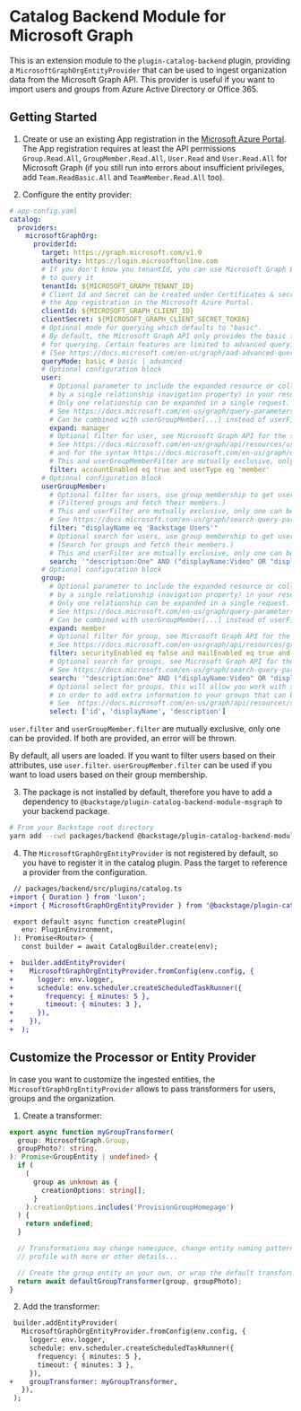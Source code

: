 # Catalog Backend Module for Microsoft Graph

This is an extension module to the `plugin-catalog-backend` plugin, providing a `MicrosoftGraphOrgEntityProvider`
that can be used to ingest organization data from the Microsoft Graph API.
This provider is useful if you want to import users and groups from Azure Active Directory or Office 365.

## Getting Started

1. Create or use an existing App registration in the [Microsoft Azure Portal](https://portal.azure.com/).
   The App registration requires at least the API permissions `Group.Read.All`,
   `GroupMember.Read.All`, `User.Read` and `User.Read.All` for Microsoft Graph
   (if you still run into errors about insufficient privileges, add
   `Team.ReadBasic.All` and `TeamMember.Read.All` too).

2. Configure the entity provider:

```yaml
# app-config.yaml
catalog:
  providers:
    microsoftGraphOrg:
      providerId:
        target: https://graph.microsoft.com/v1.0
        authority: https://login.microsoftonline.com
        # If you don't know you tenantId, you can use Microsoft Graph Explorer
        # to query it
        tenantId: ${MICROSOFT_GRAPH_TENANT_ID}
        # Client Id and Secret can be created under Certificates & secrets in
        # the App registration in the Microsoft Azure Portal.
        clientId: ${MICROSOFT_GRAPH_CLIENT_ID}
        clientSecret: ${MICROSOFT_GRAPH_CLIENT_SECRET_TOKEN}
        # Optional mode for querying which defaults to "basic".
        # By default, the Microsoft Graph API only provides the basic feature set
        # for querying. Certain features are limited to advanced querying capabilities.
        # (See https://docs.microsoft.com/en-us/graph/aad-advanced-queries)
        queryMode: basic # basic | advanced
        # Optional configuration block
        user:
          # Optional parameter to include the expanded resource or collection referenced
          # by a single relationship (navigation property) in your results.
          # Only one relationship can be expanded in a single request.
          # See https://docs.microsoft.com/en-us/graph/query-parameters#expand-parameter
          # Can be combined with userGroupMember[...] instead of userFilter.
          expand: manager
          # Optional filter for user, see Microsoft Graph API for the syntax
          # See https://docs.microsoft.com/en-us/graph/api/resources/user?view=graph-rest-1.0#properties
          # and for the syntax https://docs.microsoft.com/en-us/graph/query-parameters#filter-parameter
          # This and userGroupMemberFilter are mutually exclusive, only one can be specified
          filter: accountEnabled eq true and userType eq 'member'
        # Optional configuration block
        userGroupMember:
          # Optional filter for users, use group membership to get users.
          # (Filtered groups and fetch their members.)
          # This and userFilter are mutually exclusive, only one can be specified
          # See https://docs.microsoft.com/en-us/graph/search-query-parameter
          filter: "displayName eq 'Backstage Users'"
          # Optional search for users, use group membership to get users.
          # (Search for groups and fetch their members.)
          # This and userFilter are mutually exclusive, only one can be specified
          search: '"description:One" AND ("displayName:Video" OR "displayName:Drive")'
        # Optional configuration block
        group:
          # Optional parameter to include the expanded resource or collection referenced
          # by a single relationship (navigation property) in your results.
          # Only one relationship can be expanded in a single request.
          # See https://docs.microsoft.com/en-us/graph/query-parameters#expand-parameter
          # Can be combined with userGroupMember[...] instead of userFilter.
          expand: member
          # Optional filter for group, see Microsoft Graph API for the syntax
          # See https://docs.microsoft.com/en-us/graph/api/resources/group?view=graph-rest-1.0#properties
          filter: securityEnabled eq false and mailEnabled eq true and groupTypes/any(c:c+eq+'Unified')
          # Optional search for groups, see Microsoft Graph API for the syntax
          # See https://docs.microsoft.com/en-us/graph/search-query-parameter
          search: '"description:One" AND ("displayName:Video" OR "displayName:Drive")'
          # Optional select for groups, this will allow you work with schemaExtensions
          # in order to add extra information to your groups that can be used on you custom groupTransformers
          # See  https://docs.microsoft.com/en-us/graph/api/resources/schemaextension?view=graph-rest-1.0
          select: ['id', 'displayName', 'description']
```

`user.filter` and `userGroupMember.filter` are mutually exclusive, only one can be provided. If both are provided, an error will be thrown.

By default, all users are loaded. If you want to filter users based on their attributes, use `user.filter`. `userGroupMember.filter` can be used if you want to load users based on their group membership.

3. The package is not installed by default, therefore you have to add a
   dependency to `@backstage/plugin-catalog-backend-module-msgraph` to your
   backend package.

```bash
# From your Backstage root directory
yarn add --cwd packages/backend @backstage/plugin-catalog-backend-module-msgraph
```

4. The `MicrosoftGraphOrgEntityProvider` is not registered by default, so you
   have to register it in the catalog plugin. Pass the target to reference a
   provider from the configuration.

```diff
 // packages/backend/src/plugins/catalog.ts
+import { Duration } from 'luxon';
+import { MicrosoftGraphOrgEntityProvider } from '@backstage/plugin-catalog-backend-module-msgraph';

 export default async function createPlugin(
   env: PluginEnvironment,
 ): Promise<Router> {
   const builder = await CatalogBuilder.create(env);

+  builder.addEntityProvider(
+    MicrosoftGraphOrgEntityProvider.fromConfig(env.config, {
+      logger: env.logger,
+      schedule: env.scheduler.createScheduledTaskRunner({
+        frequency: { minutes: 5 },
+        timeout: { minutes: 3 },
+      }),
+    }),
+  );
```

## Customize the Processor or Entity Provider

In case you want to customize the ingested entities, the `MicrosoftGraphOrgEntityProvider`
allows to pass transformers for users, groups and the organization.

1. Create a transformer:

```ts
export async function myGroupTransformer(
  group: MicrosoftGraph.Group,
  groupPhoto?: string,
): Promise<GroupEntity | undefined> {
  if (
    (
      group as unknown as {
        creationOptions: string[];
      }
    ).creationOptions.includes('ProvisionGroupHomepage')
  ) {
    return undefined;
  }

  // Transformations may change namespace, change entity naming pattern, fill
  // profile with more or other details...

  // Create the group entity on your own, or wrap the default transformer
  return await defaultGroupTransformer(group, groupPhoto);
}
```

2. Add the transformer:

```diff
 builder.addEntityProvider(
   MicrosoftGraphOrgEntityProvider.fromConfig(env.config, {
     logger: env.logger,
     schedule: env.scheduler.createScheduledTaskRunner({
       frequency: { minutes: 5 },
       timeout: { minutes: 3 },
     }),
+    groupTransformer: myGroupTransformer,
   }),
 );
```
